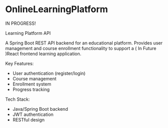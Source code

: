 # OnlineLearningPlatform

IN PROGRESS! 

Learning Platform API

A Spring Boot REST API backend for an educational platform. Provides user management and course enrollment functionality to support a ( In Future )React frontend learning application.

Key Features:
* User authentication (register/login)
* Course management
* Enrollment system
* Progress tracking

Tech Stack:
* Java/Spring Boot backend
* JWT authentication
* RESTful design

